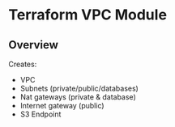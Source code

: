 # Terraform VPC Module

## Overview
Creates:
- VPC
- Subnets (private/public/databases)
- Nat gateways (private & database)
- Internet gateway (public)
- S3 Endpoint 
